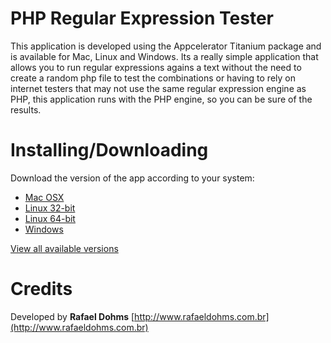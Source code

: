 # PHP Regular Expression Tester

This application is developed using the Appcelerator Titanium package and is available for Mac, Linux and Windows. Its a really simple application that allows you to run regular expressions agains a text without the need to create a random php file to test the combinations or having to rely on internet testers that may not use the same regular expression engine as PHP, this application runs with the PHP engine, so you can be sure of the results.

# Installing/Downloading

Download the version of the app according to your system:

* [Mac OSX](http://api.appcelerator.net/p/v1/download?token=t4kPRrH3)
* [Linux 32-bit](http://api.appcelerator.net/p/v1/download?token=L4kPRrK6)
* [Linux 64-bit](http://api.appcelerator.net/p/v1/download?token=T4kPRtn6)
* [Windows](http://api.appcelerator.net/p/v1/download?token=74kPRrA5)

[View all available versions](http://api.appcelerator.net/p/pages/app_page?token=g4kshJv2)

# Credits

Developed by **Rafael Dohms** [http://www.rafaeldohms.com.br](http://www.rafaeldohms.com.br)
